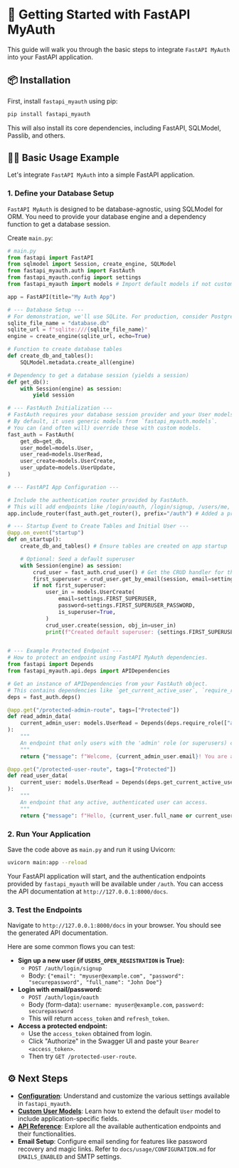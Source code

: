 # 🚀 Getting Started with FastAPI MyAuth

This guide will walk you through the basic steps to integrate `FastAPI MyAuth` into your FastAPI application.

## 📦 Installation

First, install `fastapi_myauth` using pip:

```bash
pip install fastapi_myauth
```

This will also install its core dependencies, including FastAPI, SQLModel, Passlib, and others.

## 👩‍💻 Basic Usage Example

Let's integrate `FastAPI MyAuth` into a simple FastAPI application.

### 1. Define your Database Setup

`FastAPI MyAuth` is designed to be database-agnostic, using SQLModel for ORM. You need to provide your database engine and a dependency function to get a database session.

Create `main.py`:

```python
# main.py
from fastapi import FastAPI
from sqlmodel import Session, create_engine, SQLModel
from fastapi_myauth.auth import FastAuth
from fastapi_myauth.config import settings
from fastapi_myauth import models # Import default models if not customizing

app = FastAPI(title="My Auth App")

# --- Database Setup ---
# For demonstration, we'll use SQLite. For production, consider PostgreSQL with psycopg2-binary.
sqlite_file_name = "database.db"
sqlite_url = f"sqlite:///{sqlite_file_name}"
engine = create_engine(sqlite_url, echo=True)

# Function to create database tables
def create_db_and_tables():
    SQLModel.metadata.create_all(engine)

# Dependency to get a database session (yields a session)
def get_db():
    with Session(engine) as session:
        yield session

# --- FastAuth Initialization ---
# FastAuth requires your database session provider and your User models.
# By default, it uses generic models from `fastapi_myauth.models`.
# You can (and often will) override these with custom models.
fast_auth = FastAuth(
    get_db=get_db,
    user_model=models.User,
    user_read=models.UserRead,
    user_create=models.UserCreate,
    user_update=models.UserUpdate,
)

# --- FastAPI App Configuration ---

# Include the authentication router provided by FastAuth.
# This will add endpoints like /login/oauth, /login/signup, /users/me, etc.
app.include_router(fast_auth.get_router(), prefix="/auth") # Added a prefix for organization

# --- Startup Event to Create Tables and Initial User ---
@app.on_event("startup")
def on_startup():
    create_db_and_tables() # Ensure tables are created on app startup

    # Optional: Seed a default superuser
    with Session(engine) as session:
        crud_user = fast_auth.crud_user() # Get the CRUD handler for the user model
        first_superuser = crud_user.get_by_email(session, email=settings.FIRST_SUPERUSER)
        if not first_superuser:
            user_in = models.UserCreate(
                email=settings.FIRST_SUPERUSER,
                password=settings.FIRST_SUPERUSER_PASSWORD,
                is_superuser=True,
            )
            crud_user.create(session, obj_in=user_in)
            print(f"Created default superuser: {settings.FIRST_SUPERUSER}")


# --- Example Protected Endpoint ---
# How to protect an endpoint using FastAPI MyAuth dependencies.
from fastapi import Depends
from fastapi_myauth.api.deps import APIDependencies

# Get an instance of APIDependencies from your FastAuth object.
# This contains dependencies like `get_current_active_user`, `require_role`, etc.
deps = fast_auth.deps()

@app.get("/protected-admin-route", tags=["Protected"])
def read_admin_data(
    current_admin_user: models.UserRead = Depends(deps.require_role(["admin"]))
):
    """
    An endpoint that only users with the 'admin' role (or superusers) can access.
    """
    return {"message": f"Welcome, {current_admin_user.email}! You are an administrator."}

@app.get("/protected-user-route", tags=["Protected"])
def read_user_data(
    current_user: models.UserRead = Depends(deps.get_current_active_user)
):
    """
    An endpoint that any active, authenticated user can access.
    """
    return {"message": f"Hello, {current_user.full_name or current_user.email}! You are logged in."}

```

### 2. Run Your Application

Save the code above as `main.py` and run it using Uvicorn:

```bash
uvicorn main:app --reload
```

Your FastAPI application will start, and the authentication endpoints provided by `fastapi_myauth` will be available under `/auth`. You can access the API documentation at `http://127.0.0.1:8000/docs`.

### 3. Test the Endpoints

Navigate to `http://127.0.0.1:8000/docs` in your browser. You should see the generated API documentation.

Here are some common flows you can test:

- **Sign up a new user (if `USERS_OPEN_REGISTRATION` is True):**
  - `POST /auth/login/signup`
  - Body: `{"email": "myuser@example.com", "password": "securepassword", "full_name": "John Doe"}`
- **Login with email/password:**
  - `POST /auth/login/oauth`
  - Body (form-data): `username: myuser@example.com`, `password: securepassword`
  - This will return `access_token` and `refresh_token`.
- **Access a protected endpoint:**
  - Use the `access_token` obtained from login.
  - Click "Authorize" in the Swagger UI and paste your `Bearer <access_token>`.
  - Then try `GET /protected-user-route`.

## ⚙️ Next Steps

- **[Configuration](CONFIGURATION.md)**: Understand and customize the various settings available in `fastapi_myauth`.
- **[Custom User Models](CUSTOM_USER_MODELS.md)**: Learn how to extend the default `User` model to include application-specific fields.
- **[API Reference](API_REFERENCE.md)**: Explore all the available authentication endpoints and their functionalities.
- **Email Setup**: Configure email sending for features like password recovery and magic links. Refer to `docs/usage/CONFIGURATION.md` for `EMAILS_ENABLED` and SMTP settings.
